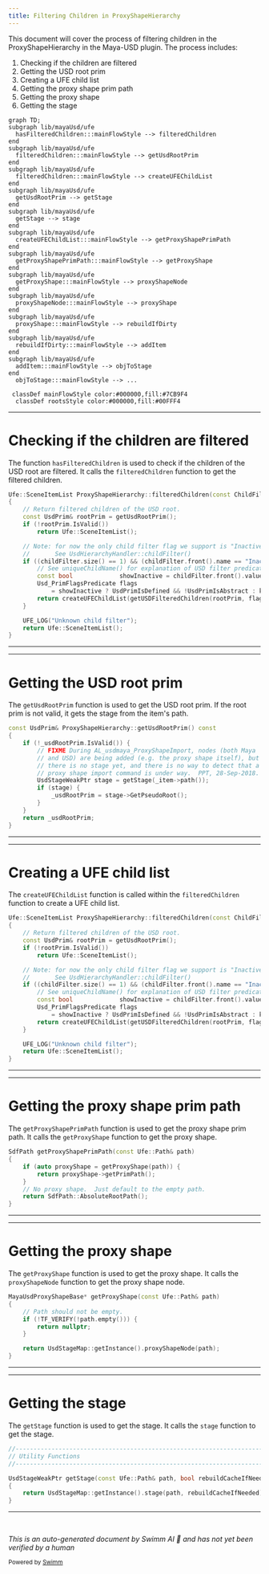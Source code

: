 ```yaml
---
title: Filtering Children in ProxyShapeHierarchy
---
```


This document will cover the process of filtering children in the ProxyShapeHierarchy in the Maya-USD plugin. The process includes:

1. Checking if the children are filtered
2. Getting the USD root prim
3. Creating a UFE child list
4. Getting the proxy shape prim path
5. Getting the proxy shape
6. Getting the stage

```mermaid
graph TD;
subgraph lib/mayaUsd/ufe
  hasFilteredChildren:::mainFlowStyle --> filteredChildren
end
subgraph lib/mayaUsd/ufe
  filteredChildren:::mainFlowStyle --> getUsdRootPrim
end
subgraph lib/mayaUsd/ufe
  filteredChildren:::mainFlowStyle --> createUFEChildList
end
subgraph lib/mayaUsd/ufe
  getUsdRootPrim --> getStage
end
subgraph lib/mayaUsd/ufe
  getStage --> stage
end
subgraph lib/mayaUsd/ufe
  createUFEChildList:::mainFlowStyle --> getProxyShapePrimPath
end
subgraph lib/mayaUsd/ufe
  getProxyShapePrimPath:::mainFlowStyle --> getProxyShape
end
subgraph lib/mayaUsd/ufe
  getProxyShape:::mainFlowStyle --> proxyShapeNode
end
subgraph lib/mayaUsd/ufe
  proxyShapeNode:::mainFlowStyle --> proxyShape
end
subgraph lib/mayaUsd/ufe
  proxyShape:::mainFlowStyle --> rebuildIfDirty
end
subgraph lib/mayaUsd/ufe
  rebuildIfDirty:::mainFlowStyle --> addItem
end
subgraph lib/mayaUsd/ufe
  addItem:::mainFlowStyle --> objToStage
end
  objToStage:::mainFlowStyle --> ...

 classDef mainFlowStyle color:#000000,fill:#7CB9F4
  classDef rootsStyle color:#000000,fill:#00FFF4
```

<SwmSnippet path="/lib/mayaUsd/ufe/ProxyShapeHierarchy.cpp" line="182">

---

# Checking if the children are filtered

The function `hasFilteredChildren` is used to check if the children of the USD root are filtered. It calls the `filteredChildren` function to get the filtered children.

```c++
Ufe::SceneItemList ProxyShapeHierarchy::filteredChildren(const ChildFilter& childFilter) const
{
    // Return filtered children of the USD root.
    const UsdPrim& rootPrim = getUsdRootPrim();
    if (!rootPrim.IsValid())
        return Ufe::SceneItemList();

    // Note: for now the only child filter flag we support is "Inactive Prims".
    //       See UsdHierarchyHandler::childFilter()
    if ((childFilter.size() == 1) && (childFilter.front().name == "InactivePrims")) {
        // See uniqueChildName() for explanation of USD filter predicate.
        const bool             showInactive = childFilter.front().value;
        Usd_PrimFlagsPredicate flags
            = showInactive ? UsdPrimIsDefined && !UsdPrimIsAbstract : kMayaUsdPrimDefaultPredicate;
        return createUFEChildList(getUSDFilteredChildren(rootPrim, flags), !showInactive);
    }

    UFE_LOG("Unknown child filter");
    return Ufe::SceneItemList();
}
```

---

</SwmSnippet>

<SwmSnippet path="/lib/mayaUsd/ufe/ProxyShapeHierarchy.cpp" line="110">

---

# Getting the USD root prim

The `getUsdRootPrim` function is used to get the USD root prim. If the root prim is not valid, it gets the stage from the item's path.

```c++
const UsdPrim& ProxyShapeHierarchy::getUsdRootPrim() const
{
    if (!_usdRootPrim.IsValid()) {
        // FIXME During AL_usdmaya_ProxyShapeImport, nodes (both Maya
        // and USD) are being added (e.g. the proxy shape itself), but
        // there is no stage yet, and there is no way to detect that a
        // proxy shape import command is under way.  PPT, 28-Sep-2018.
        UsdStageWeakPtr stage = getStage(_item->path());
        if (stage) {
            _usdRootPrim = stage->GetPseudoRoot();
        }
    }
    return _usdRootPrim;
}
```

---

</SwmSnippet>

<SwmSnippet path="/lib/mayaUsd/ufe/ProxyShapeHierarchy.cpp" line="182">

---

# Creating a UFE child list

The `createUFEChildList` function is called within the `filteredChildren` function to create a UFE child list.

```c++
Ufe::SceneItemList ProxyShapeHierarchy::filteredChildren(const ChildFilter& childFilter) const
{
    // Return filtered children of the USD root.
    const UsdPrim& rootPrim = getUsdRootPrim();
    if (!rootPrim.IsValid())
        return Ufe::SceneItemList();

    // Note: for now the only child filter flag we support is "Inactive Prims".
    //       See UsdHierarchyHandler::childFilter()
    if ((childFilter.size() == 1) && (childFilter.front().name == "InactivePrims")) {
        // See uniqueChildName() for explanation of USD filter predicate.
        const bool             showInactive = childFilter.front().value;
        Usd_PrimFlagsPredicate flags
            = showInactive ? UsdPrimIsDefined && !UsdPrimIsAbstract : kMayaUsdPrimDefaultPredicate;
        return createUFEChildList(getUSDFilteredChildren(rootPrim, flags), !showInactive);
    }

    UFE_LOG("Unknown child filter");
    return Ufe::SceneItemList();
}
```

---

</SwmSnippet>

<SwmSnippet path="/lib/mayaUsd/ufe/Utils.cpp" line="273">

---

# Getting the proxy shape prim path

The `getProxyShapePrimPath` function is used to get the proxy shape prim path. It calls the `getProxyShape` function to get the proxy shape.

```c++
SdfPath getProxyShapePrimPath(const Ufe::Path& path)
{
    if (auto proxyShape = getProxyShape(path)) {
        return proxyShape->getPrimPath();
    }
    // No proxy shape.  Just default to the empty path.
    return SdfPath::AbsoluteRootPath();
}
```

---

</SwmSnippet>

<SwmSnippet path="/lib/mayaUsd/ufe/Utils.cpp" line="263">

---

# Getting the proxy shape

The `getProxyShape` function is used to get the proxy shape. It calls the `proxyShapeNode` function to get the proxy shape node.

```c++
MayaUsdProxyShapeBase* getProxyShape(const Ufe::Path& path)
{
    // Path should not be empty.
    if (!TF_VERIFY(!path.empty())) {
        return nullptr;
    }

    return UsdStageMap::getInstance().proxyShapeNode(path);
}
```

---

</SwmSnippet>

<SwmSnippet path="/lib/mayaUsd/ufe/Utils.cpp" line="90">

---

# Getting the stage

The `getStage` function is used to get the stage. It calls the `stage` function to get the stage.

```c++
//------------------------------------------------------------------------------
// Utility Functions
//------------------------------------------------------------------------------

UsdStageWeakPtr getStage(const Ufe::Path& path, bool rebuildCacheIfNeeded)
{
    return UsdStageMap::getInstance().stage(path, rebuildCacheIfNeeded);
}
```

---

</SwmSnippet>

&nbsp;

_This is an auto-generated document by Swimm AI 🌊 and has not yet been verified by a human_

<SwmMeta version="3.0.0" repo-id="Z2l0aHViJTNBJTNBbWF5YS11c2QlM0ElM0FnaWxhZG5hdm90" repo-name="maya-usd"><sup>Powered by [Swimm](/)</sup></SwmMeta>
